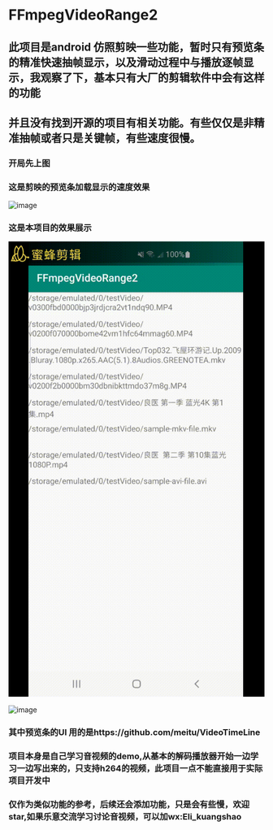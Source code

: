 # FFmpegVideoRange2
 
## 此项目是android 仿照剪映一些功能，暂时只有预览条的精准快速抽帧显示，以及滑动过程中与播放逐帧显示，我观察了下，基本只有大厂的剪辑软件中会有这样的功能
## 并且没有找到开源的项目有相关功能。有些仅仅是非精准抽帧或者只是关键帧，有些速度很慢。

### 开局先上图
### 这是剪映的预览条加载显示的速度效果
![image](https://github.com/Destroyer716/tuchuang/blob/master/image/MyVideo_1_small.gif)

### 这是本项目的效果展示
![image](https://github.com/Destroyer716/tuchuang/blob/master/image/MyVideo_2.gif)

![image](https://github.com/Destroyer716/tuchuang/blob/master/image/MyVideo_3_small%20(1).gif)



### 其中预览条的UI 用的是https://github.com/meitu/VideoTimeLine

### 项目本身是自己学习音视频的demo,从基本的解码播放器开始一边学习一边写出来的，只支持h264的视频，此项目一点不能直接用于实际项目开发中
### 仅作为类似功能的参考，后续还会添加功能，只是会有些慢，欢迎star,如果乐意交流学习讨论音视频，可以加wx:Eli_kuangshao

